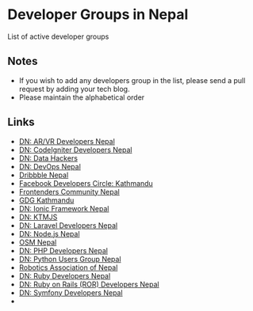 # Developer Groups in Nepal
List of active developer groups

Notes
---------
- If you wish to add any developers group in the list, please send a pull request by adding your tech blog.
- Please maintain the alphabetical order

Links
---------
* [DN: AR/VR Developers Nepal](https://www.facebook.com/groups/vrnepal/)
* [DN: CodeIgniter Developers Nepal](https://www.facebook.com/groups/codeigniter.nepal/)
* [DN: Data Hackers](https://www.facebook.com/groups/1621687984734559/)
* [DN: DevOps Nepal](https://www.facebook.com/groups/devops.nepal/)
* [Dribbble Nepal](https://www.facebook.com/groups/1617837981805541/)
* [Facebook Developers Circle: Kathmandu](https://www.facebook.com/groups/1741843536047014/)
* [Frontenders Community Nepal](https://www.facebook.com/groups/frontenderscommnunitynepal/)
* [GDG Kathmandu](https://www.facebook.com/groups/gdgktm/)
* [DN: Ionic Framework Nepal](https://www.facebook.com/groups/1662197017373864/)
* [DN: KTMJS](https://www.facebook.com/groups/443642025803350/)
* [DN: Laravel Developers Nepal](https://www.facebook.com/groups/laravel.nepal/)
* [DN: Node.js Nepal](https://www.facebook.com/groups/nodejsnepal/)
* [OSM Nepal](https://www.facebook.com/groups/mapkathmandu/)
* [DN: PHP Developers Nepal](https://www.facebook.com/groups/109070762572263/)
* [DN: Python Users Group Nepal](https://www.facebook.com/groups/pythonnepal/)
* [Robotics Association of Nepal](https://facebook.com/groups/nepal.ran)
* [DN: Ruby Developers Nepal](https://www.facebook.com/groups/rubydevelopersnepal/)
* [DN: Ruby on Rails (ROR) Developers Nepal](https://www.facebook.com/groups/nepaleserordeveloper/)
* [DN: Symfony Developers Nepal](https://www.facebook.com/groups/symfony2nepal/)
* 
